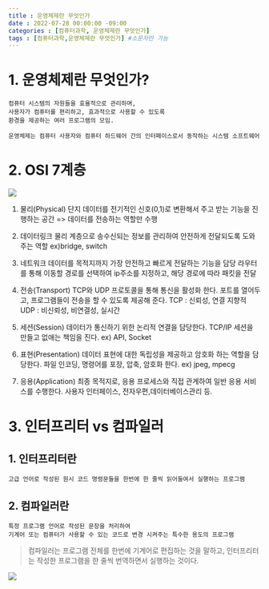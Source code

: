 ```yaml
---
title : 운영체제란 무엇인가
date : 2022-07-28 00:00:00 -09:00
categories : [컴퓨터과학, 운영체제란 무엇인가]
tags : [컴퓨터과학,운영체제란 무엇인가] #소문자만 가능
---
```


# 1. 운영체제란 무엇인가?
	컴퓨터 시스템의 자원들을 효율적으로 관리하며, 
    사용자가 컴퓨터를 편리하고, 효과적으로 사용할 수 있도록 
    환경을 제공하는 여러 프로그램의 모임.
    
    운영체제는 컴퓨터 사용자와 컴퓨터 하드웨어 간의 인터페이스로서 동작하는 시스템 소프트웨어
    
# 2. OSI 7계층
![](https://velog.velcdn.com/images/yoohj77/post/d5a29c71-d132-4156-b95b-2e03d923add6/image.PNG)

1) 물리(Physical)
단지 데이터를 전기적인 신호(0,1)로 변환해서 주고 받는 기능을 진행하는 공간
=> 데이터를 전송하는 역할만 수행

2) 데이터링크
 물리 계층으로 송수신되는 정보를 관리하여 안전하게 전달되도록 도와주는 역할
 ex)bridge, switch
 
3) 네트워크
 데이터를 목적지까지 가장 안전하고 빠르게 전달하는 기능을 담당
 라우터를 통해 이동할 경로를 선택하여 ip주소를 지정하고, 해당 경로에 따라 패킷을 전달
 
4) 전송(Transport)
 TCP와 UDP 프로토콜을 통해 통신을 활성화 한다. 포트를 열어두고, 프로그램들이 전송을 할 수 있도록 제공해 준다.
 TCP : 신뢰성, 연결 지향적
 UDP : 비신뢰성, 비연결성, 실시간
 
5) 세션(Session)
 데이터가 통신하기 위한 논리적 연결을 담당한다. TCP/IP 세션을 만들고 없애는 책임을 진다.
 ex) API, Socket

6) 표현(Presentation)
 데이터 표현에 대한 독립성을 제공하고 암호화 하는 역할을 담당한다.
 파일 인코딩, 명령어를 포장, 압축, 암호화 한다.
  ex) jpeg, mpecg
  
7) 응용(Application)
 최종 목적지로, 응용 프로세스와 직접 관계하여 일반 응용 서비스를 수행한다.
 사용자 인터페이스, 전자우편,데이터베이스관리 등.
	
# 3. 인터프리터 vs 컴파일러

## 1. 인터프리터란 
	고급 언어로 작성된 원시 코드 명령문들을 한번에 한 줄씩 읽어들여서 실행하는 프로그램
## 2. 컴파일러란
	특정 프로그램 언어로 작성된 문장을 처리하여 
    기계어 또는 컴퓨터가 사용할 수 있는 코드로 변경 시켜주는 특수한 용도의 프로그램
    
> 컴파일러는 프로그램 전체를 한번에 기계어로 편집하는 것을 말하고,
인터프리터는 작성한 프로그램을 한 줄씩 번역하면서 실행하는 것이다.

![](https://velog.velcdn.com/images/yoohj77/post/d5644a96-fcfe-4936-b699-e64328eb337f/image.PNG)
